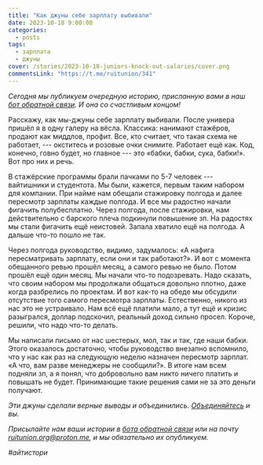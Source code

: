 ```yaml
---
title: "Как джуны себе зарплату выбивали"
date: 2023-10-18 9:00:00
categories:
  - posts
tags:
  - зарплата
  - джуны
cover: /stories/2023-10-18-juniors-knock-out-salaries/cover.png
commentsLink: "https://t.me/ruitunion/341"
---
```


_Сегодня мы публикуем очередную историю, присланную вами в наш
[бот обратной связи](http://t.me/itunion_feedback_bot). И она со счастливым
концом!_

Расскажу, как мы-джуны себе зарплату выбивали. После универа пришёл я в одну
галеру на вёсла. Классика: нанимают стажёров, продают как миддлов, профит. Все,
кто считает, что такая схема не работает, --- окститесь и розовые очки снимите.
Работает ещё как. Код, конечно, говно будет, но главное --- это «бабки, бабки,
сука, бабки!». Вот про них и речь.

В стажёрские программы брали пачками по 5-7 человек --- вайтишники и студентота.
Мы были, кажется, первым таким набором для компании. При найме нам обещали
стажировку полгода и далее пересмотр зарплаты каждые полгода. И все мы радостно
начали фигачить полубесплатно. Через полгода, после стажировки, нам
действительно с барского плеча подкинули повышение зп. На радостях мы стали
фигачить ещё неистовей. Запала хватило ещё на полгода. А дальше что-то пошло не
так.

Через полгода руководство, видимо, задумалось: «А нафига пересматривать
зарплату, если они и так работают?». И вот с момента обещанного ревью прошёл
месяц, а самого ревью не было. Потом прошёл ещё один месяц. Мы начали что-то
подозревать. Надо сказать, что своим набором мы продолжали общаться довольно
плотно, даже когда разбрелись по проектам. И вот как-то на обеде мы обсудили
отсутствие того самого пересмотра зарплаты. Естественно, никого из нас это не
устраивало. Нам всё ещё платили мало, а тут ещё и кризис разыгрался, доллар
подскочил, реальный доход сильно просел. Короче, решили, что надо что-то делать.

Мы написали письмо от нас шестерых, мол, так и так, где наши бабки. Этого
оказалось достаточно, чтобы руководство внезапно вспомнило, что у нас как раз на
следующую неделю назначен пересмотр зарплат. «А что, вам разве менеджеры не
сообщили?». В итоге нам всем подняли зп, а я понял, что добровольно вам никто
ничего платить и повышать не будет. Принимающие такие решения сами не за это
деньги получают.

_Эти джуны сделали верные выводы и объединились.
[Объединяйтесь](https://ruitunion.org/materials) и вы._

_Присылайте нам ваши истории в
[бота обратной связи](http://t.me/itunion_feedback_bot) или на почту
[ruitunion.org@proton.me](mailto:ruitunion.org@proton.me), и мы обязательно их
опубликуем._

_#айтистори_
